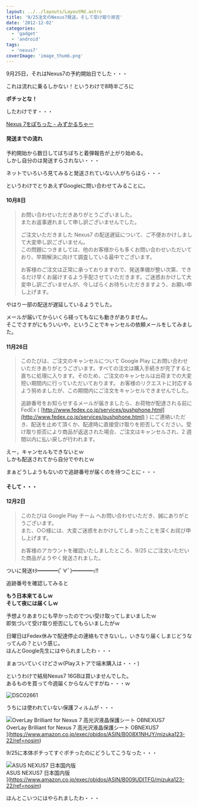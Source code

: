 ```yaml
---
layout: ../../layouts/LayoutMd.astro
title: '9/25注文のNexus7発送，そして受け取り拒否'
date: '2012-12-02'
categories:
  - 'gadget'
  - 'android'
tags:
  - 'nexus7'
coverImage: 'image_thumb.png'
---
```


9月25日，それはNexus7の予約開始日でした・・・

これは流れに乗るしかない！というわけで8時半ごろに

**ポチッとな！**

したわけです・・・

[Nexus 7をぽちった \- みずかるちゃー](https://mizuka123.net/archive/829/)

#### 発送までの流れ

予約開始から数日してぼちぼちと着弾報告が上がり始める。  
しかし自分のは発送すらされない・・・

ネットでいろいろ見てみると発送されていない人がちらほら・・・

というわけでとりあえずGoogleに問い合わせてみることに。

#### 10月8日

> お問い合わせいただきありがとうございました。  
> またお返事遅れまして申し訳ございませんでした。
>
> ご注文いただきました Nexus7 の配送遅延について、ご不便おかけしまして大変申し訳ございません。  
> この問題につきましては、他のお客様からも多くお問い合わせいただいており、早期解決に向けて調査している最中でございます。
>
> お客様のご注文は正常に承っておりますので、発送準備が整い次第、できるだけ早くお届けするよう手配させていただきます。ご迷惑おかけして大変申し訳ございませんが、今しばらくお待ちいただきますよう、お願い申し上げます。

やはり一部の配送が遅延しているようでした。

メールが届いてからいくら経ってもなにも動きがありません。  
そこでさすがにもういいや，ということでキャンセルの依頼メールをしてみました。

#### 11月26日

> このたびは、ご注文のキャンセルについて Google Play にお問い合わせいただきありがとうございます。すべての注文は購入手続きが完了すると直ちに処理に入ります。そのため、ご注文のキャンセルは出荷までの大変短い期間内に行っていただいております。 お客様のリクエストに対応するよう努めましたが、この期間内にご注文をキャンセルできませんでした。
>
> 追跡番号をお知らせするメールが届きましたら、お荷物が配達される前にFedEx ( [http://www.fedex.co.jp/services/pushphone.html](http://www.fedex.co.jp/services/pushphone.html) ) にご連絡いただき、配送を止めて頂くか、配達時に直接受け取りを拒否してください。受け取り拒否により商品が返送された場合、ご注文はキャンセルされ、2 週間以内に払い戻しが行われます。

えー，キャンセルもできないとｗ  
しかも配送されてから自分でやれとｗ

まぁどうしようもないので追跡番号が届くのを待つことに・・・

#### そして・・・

#### 12月2日

> このたびは Google Play チーム へお問い合わせいただき、誠にありがとうございます。  
> また、○○様には、大変ご迷惑をおかけしてしまったことを深くお詫び申し上げます。
>
> お客様のアカウントを確認いたしましたところ、9/25 にご注文いただいた商品がようやく発送されました。

ついに発送ｷﾀ━━━━(ﾟ∀ﾟ)━━━━ｯ!!

追跡番号を確認してみると

**もう日本来てるしｗ  
そして夜には届くしｗ**

予想よりあまりにも早かったのでつい受け取ってしまいましたｗ  
即気づいて受け取り拒否にしてもらいましたがｗ

日曜日はFedex休みで配達停止の連絡もできないし，いきなり届くしまじどうなってんの？という感じ。  
ほんとGoogle先生にはやられましたわ・・・

まぁついていくけどさｗ(Playストアで端末購入は・・・)

というわけで結局Nexus7 16GBは買いませんでした。  
あるものを買って今週届くからなんですがね・・・ｗ

![DSC02661](/archive/images/DSC02661_thumb.jpg 'DSC02661')

うちには使われていない保護フィルムが・・・

![OverLay Brilliant for Nexus 7 高光沢液晶保護シート OBNEXUS7](/archive/images/31k7gKlnHGL._SL160_.jpg)  
OverLay Brilliant for Nexus 7 高光沢液晶保護シート OBNEXUS7  
](https://www.amazon.co.jp/exec/obidos/ASIN/B008X1NHJY/mizuka123-22/ref=nosim)

9/25に本体ポチってすぐポチったのにどうしてこうなった・・・

![ASUS NEXUS7 日本国内版](/archive/images/41xgWdZiB0L._SL160_.jpg)  
ASUS NEXUS7 日本国内版  
](https://www.amazon.co.jp/exec/obidos/ASIN/B009UDITFG/mizuka123-22/ref=nosim)

ほんとこいつにはやられましたわ・・・
